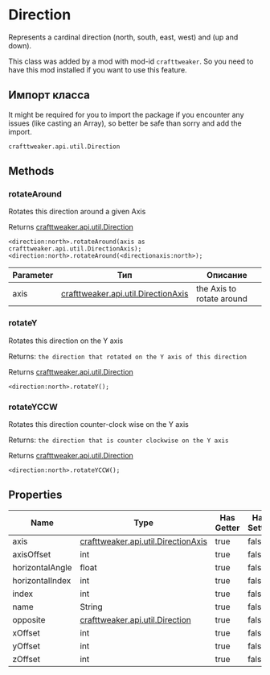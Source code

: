 # Direction

Represents a cardinal direction (north, south, east, west) and (up and down).

This class was added by a mod with mod-id `crafttweaker`. So you need to have this mod installed if you want to use this feature.

## Импорт класса
It might be required for you to import the package if you encounter any issues (like casting an Array), so better be safe than sorry and add the import.
```zenscript
crafttweaker.api.util.Direction
```

## Methods
### rotateAround

Rotates this direction around a given Axis

Returns [crafttweaker.api.util.Direction](/vanilla/api/util/Direction)

```zenscript
<direction:north>.rotateAround(axis as crafttweaker.api.util.DirectionAxis);
<direction:north>.rotateAround(<directionaxis:north>);
```

| Parameter | Тип                                                                    | Описание                  |
| --------- | ---------------------------------------------------------------------- | ------------------------- |
| axis      | [crafttweaker.api.util.DirectionAxis](/vanilla/api/util/DirectionAxis) | the Axis to rotate around |


### rotateY

Rotates this direction on the Y axis

 Returns: `the direction that rotated on the Y axis of this direction`

Returns [crafttweaker.api.util.Direction](/vanilla/api/util/Direction)

```zenscript
<direction:north>.rotateY();
```

### rotateYCCW

Rotates this direction counter-clock wise on the Y axis

 Returns: `the direction that is counter clockwise on the Y axis`

Returns [crafttweaker.api.util.Direction](/vanilla/api/util/Direction)

```zenscript
<direction:north>.rotateYCCW();
```


## Properties

| Name            | Type                                                                   | Has Getter | Has Setter |
| --------------- | ---------------------------------------------------------------------- | ---------- | ---------- |
| axis            | [crafttweaker.api.util.DirectionAxis](/vanilla/api/util/DirectionAxis) | true       | false      |
| axisOffset      | int                                                                    | true       | false      |
| horizontalAngle | float                                                                  | true       | false      |
| horizontalIndex | int                                                                    | true       | false      |
| index           | int                                                                    | true       | false      |
| name            | String                                                                 | true       | false      |
| opposite        | [crafttweaker.api.util.Direction](/vanilla/api/util/Direction)         | true       | false      |
| xOffset         | int                                                                    | true       | false      |
| yOffset         | int                                                                    | true       | false      |
| zOffset         | int                                                                    | true       | false      |

